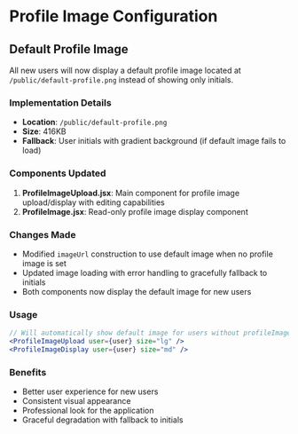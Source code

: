 # Profile Image Configuration

## Default Profile Image

All new users will now display a default profile image located at `/public/default-profile.png` instead of showing only initials.

### Implementation Details

- **Location**: `/public/default-profile.png`
- **Size**: 416KB
- **Fallback**: User initials with gradient background (if default image fails to load)

### Components Updated

1. **ProfileImageUpload.jsx**: Main component for profile image upload/display with editing capabilities
2. **ProfileImage.jsx**: Read-only profile image display component

### Changes Made

- Modified `imageUrl` construction to use default image when no profile image is set
- Updated image loading with error handling to gracefully fallback to initials
- Both components now display the default image for new users

### Usage

```jsx
// Will automatically show default image for users without profileImage
<ProfileImageUpload user={user} size="lg" />
<ProfileImageDisplay user={user} size="md" />
```

### Benefits

- Better user experience for new users
- Consistent visual appearance
- Professional look for the application
- Graceful degradation with fallback to initials
